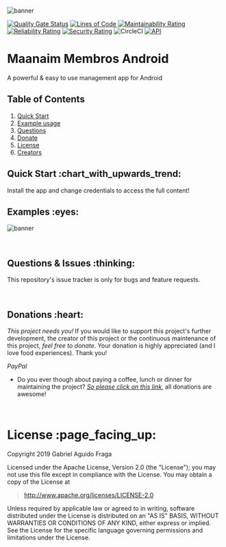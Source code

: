 ![banner](https://raw.github.com/kaapiel/Raw-content/master/Maanaim-Membros-Android/banner.png)

[![Quality Gate Status](https://sonarcloud.io/api/project_badges/measure?project=kaapiel_Android-Maanaim-Membros&metric=alert_status)](https://sonarcloud.io/dashboard?id=kaapiel_Android-Maanaim-Membros)
[![Lines of Code](https://sonarcloud.io/api/project_badges/measure?project=kaapiel_Android-Maanaim-Membros&metric=ncloc)](https://sonarcloud.io/dashboard?id=kaapiel_Android-Maanaim-Membros)
[![Maintainability Rating](https://sonarcloud.io/api/project_badges/measure?project=kaapiel_Android-Maanaim-Membros&metric=sqale_rating)](https://sonarcloud.io/dashboard?id=kaapiel_Android-Maanaim-Membros)
[![Reliability Rating](https://sonarcloud.io/api/project_badges/measure?project=kaapiel_Android-Maanaim-Membros&metric=reliability_rating)](https://sonarcloud.io/dashboard?id=kaapiel_Android-Maanaim-Membros)
[![Security Rating](https://sonarcloud.io/api/project_badges/measure?project=kaapiel_Android-Maanaim-Membros&metric=security_rating)](https://sonarcloud.io/dashboard?id=kaapiel_Android-Maanaim-Membros)
![CircleCI](https://img.shields.io/circleci/build/github/kaapiel/Maanaim-Membros-Android/master)
[![API](https://img.shields.io/badge/API-26%2B-green.svg?style=flat)](https://android-arsenal.com/api?level=26)

# Maanaim Membros Android
A powerful & easy to use management app for Android

## Table of Contents
1. [Quick Start](#quick-start)
1. [Example usage](#examples)
1. [Questions](#report)
1. [Donate](#donate)
1. [License](#licence)
1. [Creators](#creators)

<h2 id="quick-start">Quick Start :chart_with_upwards_trend:</h2>
Install the app and change credentials to access the full content!

<br/>

<h2 id="examples">Examples :eyes:</h2>

![banner](https://raw.github.com/kaapiel/Raw-content/master/Maanaim-Membros-Android/example-1.png)

<br/>

<h2 id="report">Questions & Issues :thinking:</h2>

This repository's issue tracker is only for bugs and feature requests.  

<br/>

<h2 id="donate">Donations :heart:</h2>

*This project needs you!* If you would like to support this project's further development, the creator of this project or the continuous maintenance of this project, *feel free to donate*. Your donation is highly appreciated (and I love food experiences). Thank you!

*PayPal*

- Do you ever though about paying a coffee, lunch or dinner for maintaining the project? [*So please click on this link*](https://www.paypal.com/cgi-bin/webscr?cmd=_donations&business=gabriel_aguido@hotmail.com&lc=US&item_name=Donation+to+Wearever+You+Are+Android+Maintenance&no_note=0&cn=&currency_code=USD&bn=PP-DonationsBF:btn_donateCC_LG.gif:NonHosted), all donations are awesome!

<br/>

<h1 id="license">License :page_facing_up:</h1>

Copyright 2019 Gabriel Aguido Fraga

Licensed under the Apache License, Version 2.0 (the "License");
you may not use this file except in compliance with the License.
You may obtain a copy of the License at

> http://www.apache.org/licenses/LICENSE-2.0

Unless required by applicable law or agreed to in writing, software
distributed under the License is distributed on an "AS IS" BASIS,
WITHOUT WARRANTIES OR CONDITIONS OF ANY KIND, either express or implied.
See the License for the specific language governing permissions and
limitations under the License.

<br/>
